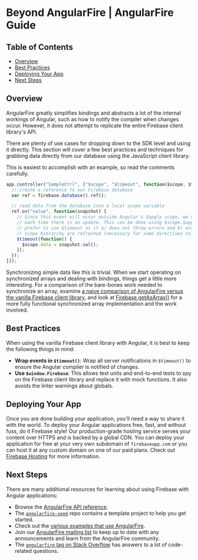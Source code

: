 # Beyond AngularFire | AngularFire Guide

## Table of Contents

* [Overview](#overview)
* [Best Practices](#best-practices)
* [Deploying Your App](#deploying-your-app)
* [Next Steps](#next-steps)


## Overview

AngularFire greatly simplifies bindings and abstracts a lot of the internal workings of Angular,
such as how to notify the compiler when changes occur. However, it does not attempt to replicate
the entire Firebase client library's API.

There are plenty of use cases for dropping down to the SDK level and using it directly. This
section will cover a few best practices and techniques for grabbing data directly from our
database using the JavaScript client library.

This is easiest to accomplish with an example, so read the comments carefully.

```js
app.controller("SampleCtrl", ["$scope", "$timeout", function($scope, $timeout) {
  // create a reference to our Firebase database
  var ref = firebase.database().ref();

  // read data from the database into a local scope variable
  ref.on("value", function(snapshot) {
    // Since this event will occur outside Angular's $apply scope, we need to notify Angular
    // each time there is an update. This can be done using $scope.$apply or $timeout. We
    // prefer to use $timeout as it a) does not throw errors and b) ensures all levels of the
    // scope hierarchy are refreshed (necessary for some directives to see the changes)
    $timeout(function() {
      $scope.data = snapshot.val();
    });
  });
}]);
```

Synchronizing simple data like this is trivial. When we start operating on synchronized arrays
and dealing with bindings, things get a little more interesting. For a comparison of the
bare-bones work needed to synchronize an array, examine
[a naive comparison of AngularFire versus the vanilla Firebase client library](https://gist.github.com/katowulf/a8466f4d66a4cea7af7c), and look at
[Firebase.getAsArray()](https://github.com/katowulf/Firebase.getAsArray) for a more
fully functional synchronized array implementation and the work involved.


## Best Practices

When using the vanilla Firebase client library with Angular, it is best to keep the following things
in mind:

* **Wrap events in `$timeout()`**: Wrap all server notifications in
`$timeout()` to ensure the Angular compiler is notified of changes.
* **Use `$window.Firebase`**: This allows test units and end-to-end
tests to spy on the Firebase client library and replace it with mock functions. It also avoids the linter warnings about
globals.


## Deploying Your App

Once you are done building your application, you'll need a way to share it with the world. To
deploy your Angular applications free, fast, and without fuss, do it Firebase style! Our
production-grade hosting service serves your content over HTTPS and is backed by a global CDN.
You can deploy your application for free at your very own subdomain of `firebaseapp.com`
or you can host it at any custom domain on one of our paid plans. Check out
[Firebase Hosting](https://firebase.google.com/docs/hosting/) for more information.


## Next Steps

There are many additional resources for learning about using Firebase with Angular applications:

* Browse the [AngularFire API reference](/docs/reference.md).
* The [`angularfire-seed`](https://github.com/firebase/angularfire-seed) repo contains a template
project to help you get started.
* Check out the [various examples that use AngularFire](/README.md#examples).
* Join our [AngularFire mailing list](https://groups.google.com/forum/#!forum/firebase-angular) to
keep up to date with any announcements and learn from the AngularFire community.
* The [`angularfire` tag on Stack Overflow](http://stackoverflow.com/questions/tagged/angularfire)
has answers to a lot of code-related questions.
